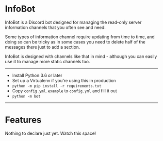 InfoBot
=======

InfoBot is a Discord bot designed for managing the read-only server information channels
that you often see and need. 

Some types of information channel require updating from time to time, and doing so can be 
tricky as in some cases you need to delete half of the messages there just to add a section.

InfoBot is designed with channels like that in mind - although you can easily use it to manage
more static channels too.

---

* Install Python 3.6 or later
* Set up a Virtualenv if you're using this in production
* `python -m pip install -r requirements.txt`
* Copy `config.yml.example` to `config.yml` and fill it out
* `python -m bot`

---

Features
========

Nothing to declare just yet. Watch this space!
